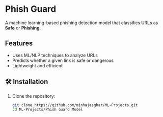 # Phish Guard  
A machine learning-based phishing detection model that classifies URLs as **Safe** or **Phishing**.  

## Features  
- Uses ML/NLP techniques to analyze URLs  
- Predicts whether a given link is safe or dangerous  
- Lightweight and efficient  

## 🛠️ Installation  
1. Clone the repository:  
   ```bash
   git clone https://github.com/minhajasghar/ML-Projects.git
   cd ML-Projects/Phish Guard Model
